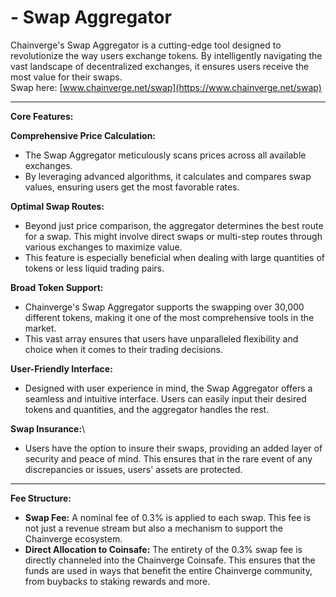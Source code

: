 # - Swap Aggregator

Chainverge's Swap Aggregator is a cutting-edge tool designed to revolutionize the way users exchange tokens. By intelligently navigating the vast landscape of decentralized exchanges, it ensures users receive the most value for their swaps.\
Swap here: [www.chainverge.net/swap](https://www.chainverge.net/swap)

***

**Core Features:**

**Comprehensive Price Calculation:**

* The Swap Aggregator meticulously scans prices across all available exchanges.
* By leveraging advanced algorithms, it calculates and compares swap values, ensuring users get the most favorable rates.

**Optimal Swap Routes:**

* Beyond just price comparison, the aggregator determines the best route for a swap. This might involve direct swaps or multi-step routes through various exchanges to maximize value.
* This feature is especially beneficial when dealing with large quantities of tokens or less liquid trading pairs.

**Broad Token Support:**

* Chainverge's Swap Aggregator supports the swapping over 30,000 different tokens, making it one of the most comprehensive tools in the market.
* This vast array ensures that users have unparalleled flexibility and choice when it comes to their trading decisions.

**User-Friendly Interface:**

* Designed with user experience in mind, the Swap Aggregator offers a seamless and intuitive interface. Users can easily input their desired tokens and quantities, and the aggregator handles the rest.

**Swap Insurance:**\


* Users have the option to insure their swaps, providing an added layer of security and peace of mind. This ensures that in the rare event of any discrepancies or issues, users' assets are protected.



***

**Fee Structure:**

* **Swap Fee:** A nominal fee of 0.3% is applied to each swap. This fee is not just a revenue stream but also a mechanism to support the Chainverge ecosystem.
* **Direct Allocation to Coinsafe:** The entirety of the 0.3% swap fee is directly channeled into the Chainverge Coinsafe. This ensures that the funds are used in ways that benefit the entire Chainverge community, from buybacks to staking rewards and more.
